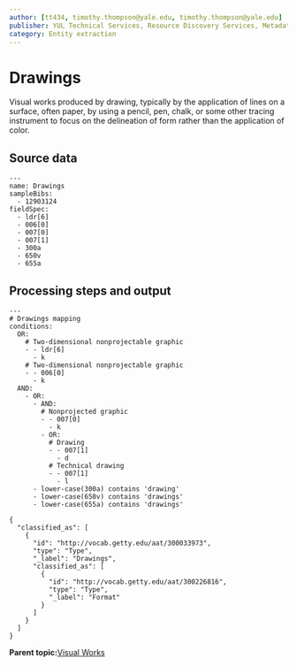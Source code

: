 ```yaml
---
author: [tt434, timothy.thompson@yale.edu, timothy.thompson@yale.edu]
publisher: YUL Technical Services, Resource Discovery Services, Metadata Services Unit
category: Entity extraction
---
```


# Drawings

Visual works produced by drawing, typically by the application of lines on a surface, often paper, by using a pencil, pen, chalk, or some other tracing instrument to focus on the delineation of form rather than the application of color.

## Source data

```
---
name: Drawings
sampleBibs:
  - 12903124
fieldSpec: 
  - ldr[6]
  - 006[0]
  - 007[0]
  - 007[1]
  - 300a
  - 650v
  - 655a
```

## Processing steps and output

```
---
# Drawings mapping
conditions:
  OR:
    # Two-dimensional nonprojectable graphic
    - - ldr[6]
      - k
    # Two-dimensional nonprojectable graphic
    - - 006[0]
      - k    
  AND:     
    - OR:    
      - AND:
        # Nonprojected graphic
        - - 007[0]
          - k      
        - OR:
          # Drawing
          - - 007[1]
            - d
          # Technical drawing
          - - 007[1]
            - l              
      - lower-case(300a) contains 'drawing'
      - lower-case(650v) contains 'drawings'
      - lower-case(655a) contains 'drawings'
```

```
{
  "classified_as": [
    {
      "id": "http://vocab.getty.edu/aat/300033973",
      "type": "Type",
      "_label": "Drawings",
      "classified_as": [
        {
          "id": "http://vocab.getty.edu/aat/300226816",
          "type": "Type",
          "_label": "Format"
        }
      ]
    }
  ]    		
}
```

**Parent topic:**[Visual Works](../../concepts/supertypes/imageformats.md)

